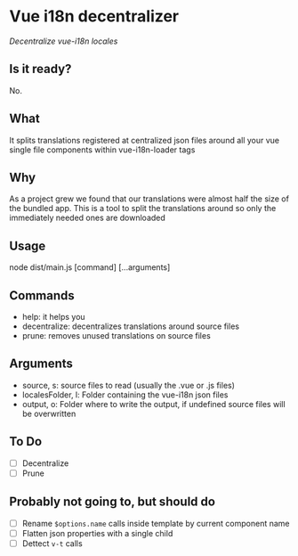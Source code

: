# Vue i18n decentralizer
*Decentralize vue-i18n locales*

Is it ready?
---
No.

What
---
It splits translations registered at centralized json files around all your vue single file components within vue-i18n-loader <i18n> tags

Why
---
As a project grew we found that our translations were almost half the size of the bundled app.
This is a tool to split the translations around so only the immediately needed ones are downloaded

Usage
---
node dist/main.js [command] [...arguments]

Commands
---
- help: it helps you
- decentralize: decentralizes translations around source files
- prune: removes unused translations on source files

Arguments
---
- source, s: source files to read (usually the .vue or .js files)
- localesFolder, l: Folder containing the vue-i18n json files
- output, o: Folder where to write the output, if undefined source files will be overwritten

To Do
---
- [ ] Decentralize
- [ ] Prune

Probably not going to, but should do
---
- [ ] Rename `$options.name` calls inside template by current component name
- [ ] Flatten json properties with a single child
- [ ] Dettect `v-t` calls